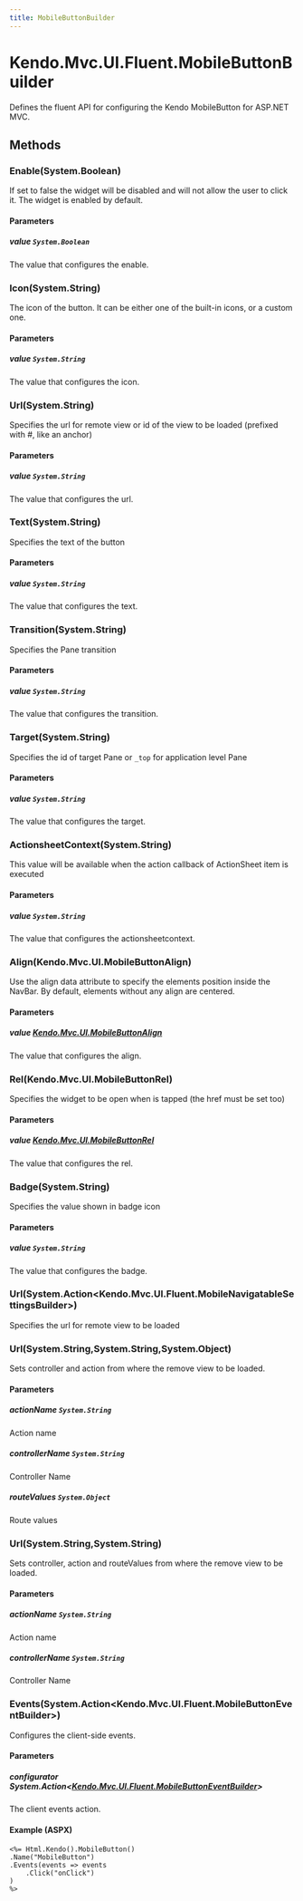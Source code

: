 ```yaml
---
title: MobileButtonBuilder
---
```


# Kendo.Mvc.UI.Fluent.MobileButtonBuilder
Defines the fluent API for configuring the Kendo MobileButton for ASP.NET MVC.




## Methods


### Enable(System.Boolean)
If set to false the widget will be disabled and will not allow the user to click it. The widget is enabled by default.


#### Parameters

##### value `System.Boolean`
The value that configures the enable.





### Icon(System.String)
The icon of the button. It can be either one of the built-in icons, or a custom one.


#### Parameters

##### value `System.String`
The value that configures the icon.





### Url(System.String)
Specifies the url for remote view or id of the view to be loaded (prefixed with #, like an anchor)


#### Parameters

##### value `System.String`
The value that configures the url.





### Text(System.String)
Specifies the text of the button


#### Parameters

##### value `System.String`
The value that configures the text.





### Transition(System.String)
Specifies the Pane transition


#### Parameters

##### value `System.String`
The value that configures the transition.





### Target(System.String)
Specifies the id of target Pane or `_top` for application level Pane


#### Parameters

##### value `System.String`
The value that configures the target.





### ActionsheetContext(System.String)
This value will be available when the action callback of ActionSheet item is executed


#### Parameters

##### value `System.String`
The value that configures the actionsheetcontext.





### Align(Kendo.Mvc.UI.MobileButtonAlign)
Use the align data attribute to specify the elements position inside the NavBar. By default, elements without any align are centered.


#### Parameters

##### value [Kendo.Mvc.UI.MobileButtonAlign](/api/wrappers/aspnet-mvc/Kendo.Mvc.UI/MobileButtonAlign)
The value that configures the align.





### Rel(Kendo.Mvc.UI.MobileButtonRel)
Specifies the widget to be open when is tapped (the href must be set too)


#### Parameters

##### value [Kendo.Mvc.UI.MobileButtonRel](/api/wrappers/aspnet-mvc/Kendo.Mvc.UI/MobileButtonRel)
The value that configures the rel.





### Badge(System.String)
Specifies the value shown in badge icon


#### Parameters

##### value `System.String`
The value that configures the badge.





### Url(System.Action\<Kendo.Mvc.UI.Fluent.MobileNavigatableSettingsBuilder\>)
Specifies the url for remote view to be loaded





### Url(System.String,System.String,System.Object)
Sets controller and action from where the remove view to be loaded.


#### Parameters

##### actionName `System.String`
Action name

##### controllerName `System.String`
Controller Name

##### routeValues `System.Object`
Route values





### Url(System.String,System.String)
Sets controller, action and routeValues from where the remove view to be loaded.


#### Parameters

##### actionName `System.String`
Action name

##### controllerName `System.String`
Controller Name





### Events(System.Action\<Kendo.Mvc.UI.Fluent.MobileButtonEventBuilder\>)
Configures the client-side events.


#### Parameters

##### configurator System.Action<[Kendo.Mvc.UI.Fluent.MobileButtonEventBuilder](/api/wrappers/aspnet-mvc/Kendo.Mvc.UI.Fluent/MobileButtonEventBuilder)>
The client events action.




#### Example (ASPX)
    <%= Html.Kendo().MobileButton()
    .Name("MobileButton")
    .Events(events => events
        .Click("onClick")
    )
    %>



